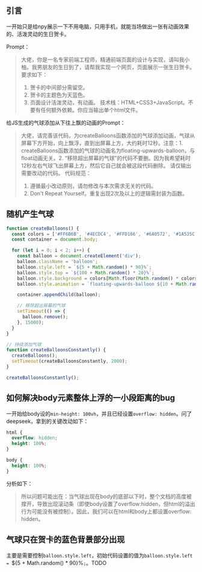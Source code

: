 ## 引言

一开始只是给npy展示一下不用电脑，只用手机，就能当场做出一张有动画效果的、活泼灵动的生日贺卡。

Prompt：

> 大佬，你是一名专家前端工程师，精通前端页面的设计与实现，请叫我小柚。我男朋友的生日到了，请帮我实现一个网页，页面展示一张生日贺卡。要求如下：
> 1. 贺卡的中间部分需留空。
> 2. 贺卡的主题色为天蓝色。
> 3. 页面设计活泼灵动，有动画。
>   技术栈：HTML+CSS3+JavaScript。不要有任何额外依赖。你应当输出单个html文件。

给JS生成的气球添加从下往上飘的动画的Prompt：

> 大佬，请完善该代码，为createBalloons函数添加的气球添加动画，气球从屏幕下方开始，向上飘浮，直到出屏幕上方，大约耗时12秒。注意：1. createBalloons函数添加的气球的动画名为floating-upwards-balloon，与float动画无关。2. “移除超出屏幕的气球”的代码不要删。因为我希望耗时12秒左右气球飞出屏幕上方，然后它自己就会被这段代码删除。
> 请仅输出需要改动的代码。
> 代码规范：
>
> 1. 遵循最小改动原则，请勿修改与本次需求无关的代码。
> 2. Don't Repeat Yourself。重复出现2次及以上的逻辑需封装为函数。

## 随机产生气球

```js
function createBalloons() {
  const colors = ['#FF6B6B', '#4ECDC4', '#FFD166', '#6A0572', '#1A535C'];
  const container = document.body;

  for (let i = 0; i < 2; i++) {
    const balloon = document.createElement('div');
    balloon.className = 'balloon';
    balloon.style.left = `${5 + Math.random() * 90}%`;
    balloon.style.top = `${100 + Math.random() * 20}%`;
    balloon.style.background = colors[Math.floor(Math.random() * colors.length)];
    balloon.style.animation = `floating-upwards-balloon ${10 + Math.random() * 4}s linear forwards`;

    container.appendChild(balloon);

    // 移除超出屏幕的气球
    setTimeout(() => {
      balloon.remove();
    }, 15000);
  }
}

// 持续添加气球
function createBalloonsConstantly() {
  createBalloons();
  setTimeout(createBalloonsConstantly, 2000);
}

createBalloonsConstantly();
```

## 如何解决body元素整体上浮的一小段距离的bug

一开始给body设的`min-height: 100vh`，并且已经设置`overflow: hidden`。问了deepseek，拿到的关键改动如下：

```css
html {
  overflow: hidden;
  height: 100%;
}

body {
  height: 100%;
}
```

分析如下：

> 所以问题可能出在：当气球出现在body的底部以下时，整个文档的高度被撑开，导致出现滚动条（即使body设置了overflow:hidden，但html的溢出行为可能没有被控制）。因此，我们可以在html和body上都设置overflow: hidden。

## 气球只在贺卡的蓝色背景部分出现

主要是需要控制`balloon.style.left`，初始代码设置的值为`balloon.style.left = `${5 + Math.random() * 90}%`;`。TODO
